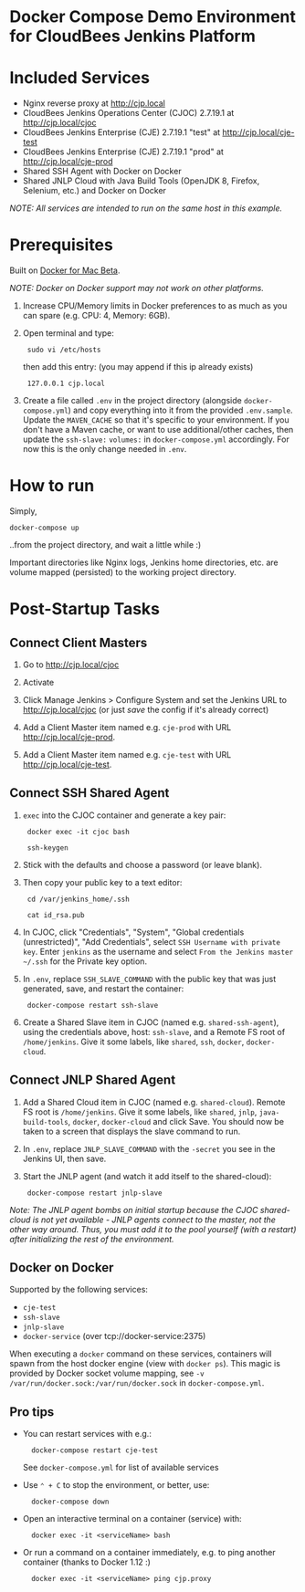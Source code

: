 # Docker Compose Demo Environment for CloudBees Jenkins Platform

# Included Services
* Nginx reverse proxy at http://cjp.local
* CloudBees Jenkins Operations Center (CJOC) 2.7.19.1 at http://cjp.local/cjoc
* CloudBees Jenkins Enterprise (CJE) 2.7.19.1 "test" at http://cjp.local/cje-test
* CloudBees Jenkins Enterprise (CJE) 2.7.19.1 "prod" at http://cjp.local/cje-prod
* Shared SSH Agent with Docker on Docker
* Shared JNLP Cloud with Java Build Tools (OpenJDK 8, Firefox, Selenium, etc.) and Docker on Docker

*NOTE: All services are intended to run on the same host in this example.*

# Prerequisites

Built on [Docker for Mac Beta](https://blog.docker.com/2016/03/docker-for-mac-windows-beta/). 

*NOTE: Docker on Docker support may not work on other platforms.*

1. Increase CPU/Memory limits in Docker preferences to as much as you can spare (e.g. CPU: 4, Memory: 6GB).

2. Open terminal and type:

        sudo vi /etc/hosts

    then add this entry: (you may append if this ip already exists)

        127.0.0.1 cjp.local

3. Create a file called ``.env`` in the project directory (alongside ``docker-compose.yml``) and copy everything into it from the provided ``.env.sample``. Update the ``MAVEN_CACHE`` so that it's specific to your environment. If you don't have a Maven cache, or want to use additional/other caches, then update the ``ssh-slave:`` ``volumes:`` in ``docker-compose.yml`` accordingly. For now this is the only change needed in ``.env``.

# How to run

Simply,

    docker-compose up

..from the project directory, and wait a little while :)

Important directories like Nginx logs, Jenkins home directories, etc. are volume mapped (persisted) to the working project directory.

# Post-Startup Tasks

## Connect Client Masters

1. Go to http://cjp.local/cjoc

2. Activate

3. Click Manage Jenkins > Configure System and set the Jenkins URL to http://cjp.local/cjoc (or just _save_ the config if it's already correct)

4. Add a Client Master item named e.g. ``cje-prod`` with URL http://cjp.local/cje-prod.

5. Add a Client Master item named e.g. ``cje-test`` with URL  http://cjp.local/cje-test.

## Connect SSH Shared Agent

1. `` exec `` into the CJOC container and generate a key pair:

        docker exec -it cjoc bash

        ssh-keygen

2. Stick with the defaults and choose a password (or leave blank).

3. Then copy your public key to a text editor:

        cd /var/jenkins_home/.ssh

        cat id_rsa.pub

4. In CJOC, click "Credentials", "System", "Global credentials (unrestricted)", "Add Credentials", select ``SSH Username with private key``. Enter ``jenkins`` as the username and select ``From the Jenkins master ~/.ssh`` for the Private key option.

5. In ``.env``, replace ``SSH_SLAVE_COMMAND`` with the public key that was just generated, save, and restart the container:

        docker-compose restart ssh-slave

6. Create a Shared Slave item in CJOC (named e.g. ``shared-ssh-agent``), using the credentials above, host: ``ssh-slave``, and a Remote FS root of ``/home/jenkins``. Give it some labels, like ``shared``, ``ssh``, ``docker``, ``docker-cloud``.

## Connect JNLP Shared Agent

1. Add a Shared Cloud item in CJOC (named e.g. `` shared-cloud ``). Remote FS root is ``/home/jenkins``. Give it some labels, like ``shared``, ``jnlp``, ``java-build-tools``, ``docker``, ``docker-cloud`` and click Save. You should now be taken to a screen that displays the slave command to run.

2. In ``.env``, replace ``JNLP_SLAVE_COMMAND`` with the ``-secret`` you see in the Jenkins UI, then save.

3. Start the JNLP agent (and watch it add itself to the shared-cloud):

        docker-compose restart jnlp-slave

*Note: The JNLP agent bombs on initial startup because the CJOC shared-cloud is not yet available - JNLP agents connect to the master, not the other way around. Thus, you must add it to the pool yourself (with a restart) after initializing the rest of the environment.*

## Docker on Docker

Supported by the following services:

* ``cje-test``
* ``ssh-slave``
* ``jnlp-slave``
* ``docker-service`` (over tcp://docker-service:2375)

When executing a ``docker`` command on these services, containers will spawn from the host docker engine (view with ``docker ps``). This magic is provided by Docker socket volume mapping, see ``-v /var/run/docker.sock:/var/run/docker.sock`` in ``docker-compose.yml``.

## Pro tips

* You can restart services with e.g.:

        docker-compose restart cje-test

    See `` docker-compose.yml `` for list of available services

* Use ``⌃ + C`` to stop the environment, or better, use:

        docker-compose down

* Open an interactive terminal on a container (service) with:

        docker exec -it <serviceName> bash

* Or run a command on a container immediately, e.g. to ping another container (thanks to Docker 1.12 :)

        docker exec -it <serviceName> ping cjp.proxy
